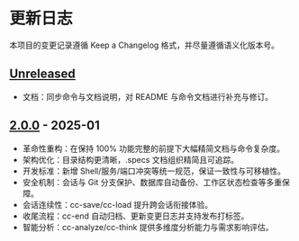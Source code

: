 # 更新日志

本项目的变更记录遵循 Keep a Changelog 格式，并尽量遵循语义化版本号。

## [Unreleased]

- 文档：同步命令与文档说明，对 README 与命令文档进行补充与修订。

## [2.0.0] - 2025-01

- 革命性重构：在保持 100% 功能完整的前提下大幅精简文档与命令复杂度。
- 架构优化：目录结构更清晰，.specs 文档组织精简且可追踪。
- 开发标准：新增 Shell/服务/端口冲突等统一规范，保证一致性与可移植性。
- 安全机制：会话与 Git 分支保护、数据库自动备份、工作区状态检查等多重保障。
- 会话连续性：cc-save/cc-load 提升跨会话衔接体验。
- 收尾流程：cc-end 自动归档、更新变更日志并支持发布打标签。
- 智能分析：cc-analyze/cc-think 提供多维度分析能力与需求影响评估。

[Unreleased]: https://github.com/heihuzicity-tech/ClaudeCode-Kiro-Workflow/compare/main...HEAD
[2.0.0]: https://github.com/heihuzicity-tech/ClaudeCode-Kiro-Workflow/commit/9ea15a5

